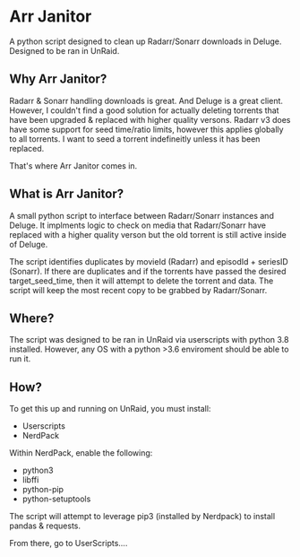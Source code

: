 # Arr Janitor
A python script designed to clean up Radarr/Sonarr downloads in Deluge. Designed to be ran in UnRaid.


## Why Arr Janitor? 

Radarr & Sonarr handling downloads is great. And Deluge is a great client. However, I couldn't find a good solution for actually deleting torrents that have been upgraded & replaced with higher quality versons. Radarr v3 does have some support for seed time/ratio limits, however this applies globally to all torrents. I want to seed a torrent indefineitly unless it has been replaced. 

That's where Arr Janitor comes in.


## What is Arr Janitor?

A small python script to interface between Radarr/Sonarr instances and Deluge. It implments logic to check on media that Radarr/Sonarr have replaced with a higher quality verson but the old torrent is still active inside of Deluge. 

The script identifies duplicates by movieId (Radarr) and episodId + seriesID (Sonarr). If there are duplicates and if the torrents have passed the desired target_seed_time, then it will attempt to delete the torrent and data. The script will keep the most recent copy to be grabbed by Radarr/Sonarr.

## Where?

The script was designed to be ran in UnRaid via userscripts with python 3.8 installed. However, any OS with a python >3.6 enviroment should be able to run it. 

## How? 

To get this up and running on UnRaid, you must install:
* Userscripts
* NerdPack

Within NerdPack, enable the following:

* python3
* libffi
* python-pip
* python-setuptools

The script will attempt to leverage pip3 (installed by Nerdpack) to install pandas & requests.

From there, go to UserScripts....













